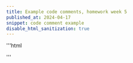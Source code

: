 ```yaml
---
title: Example code comments, homework week 5
published_at: 2024-04-17
snippet: code comment example
disable_html_sanitization: true
---
```


<canvas id="glitch_self_portrait"></canvas>

<script type="module">

   const cnv = document.getElementById (`glitch_self_portrait`)
   cnv.width = cnv.parentNode.scrollWidth
   cnv.height = cnv.width * 9 / 16
   cnv.style.backgroundColor = `deeppink`

   const ctx = cnv.getContext (`2d`)

   let img_data

   const draw = i => ctx.drawImage (i, 0, 0, cnv.width, cnv.height)

   const img = new Image ()
   img.onload = () => {
      cnv.height = cnv.width * (img.height / img.width)
      draw (img)
      img_data = cnv.toDataURL ("image/jpeg")
      add_glitch ()
   }
   img.src = `/240405/pfp_glasses.jpg`

   const rand_int = max => Math.floor (Math.random () * max)

   const glitchify = (data, chunk_max, repeats) => {
      const chunk_size = rand_int (chunk_max / 4) * 4
      const i = rand_int (data.length - 24 - chunk_size) + 24
      const front = data.slice (0, i)
      const back = data.slice (i + chunk_size, data.length)
      const result = front + back
      return repeats == 0 ? result : glitchify (result, chunk_max, repeats - 1)
   }

   const glitch_arr = []

   const add_glitch = () => {
      const i = new Image ()
      i.onload = () => {
         glitch_arr.push (i)
         if (glitch_arr.length < 12) add_glitch ()
         else draw_frame ()
      }
      i.src = glitchify (img_data, 96, 6)
   }

   let is_glitching = false
   let glitch_i = 0

   const draw_frame = () => {
      if (is_glitching) draw (glitch_arr[glitch_i])
      else draw (img)

      const prob = is_glitching ? 0.05 : 0.02
      if (Math.random () < prob) {
         glitch_i = rand_int (glitch_arr.length)
         is_glitching = !is_glitching
      }

      requestAnimationFrame (draw_frame)
   }

</script>

'''html

<canvas id="glitch_self_portrait"></canvas>

<script type="module">

   const cnv = document.getElementById (`glitch_self_portrait`)
   cnv.width = cnv.parentNode.scrollWidth
   cnv.height = cnv.width * 9 / 16
   cnv.style.backgroundColor = `deeppink`

   const ctx = cnv.getContext (`2d`)

   let img_data

   const draw = i => ctx.drawImage (i, 0, 0, cnv.width, cnv.height)

   const img = new Image ()
   img.onload = () => {
      cnv.height = cnv.width * (img.height / img.width)
      draw (img)
      img_data = cnv.toDataURL ("image/jpeg")
      add_glitch ()
   }
   img.src = `/240405/pfp_glasses.jpg`

   const rand_int = max => Math.floor (Math.random () * max)

   const glitchify = (data, chunk_max, repeats) => {
      const chunk_size = rand_int (chunk_max / 4) * 4
      const i = rand_int (data.length - 24 - chunk_size) + 24
      const front = data.slice (0, i)
      const back = data.slice (i + chunk_size, data.length)
      const result = front + back
      return repeats == 0 ? result : glitchify (result, chunk_max, repeats - 1)
   }

   const glitch_arr = []

   const add_glitch = () => {
      const i = new Image ()
      i.onload = () => {
         glitch_arr.push (i)
         if (glitch_arr.length < 12) add_glitch ()
         else draw_frame ()
      }
      i.src = glitchify (img_data, 96, 6)
   }

   let is_glitching = false
   let glitch_i = 0

   const draw_frame = () => {
      if (is_glitching) draw (glitch_arr[glitch_i])
      else draw (img)

      const prob = is_glitching ? 0.05 : 0.02
      if (Math.random () < prob) {
         glitch_i = rand_int (glitch_arr.length)
         is_glitching = !is_glitching
      }

      requestAnimationFrame (draw_frame)
   }

</script>

'''